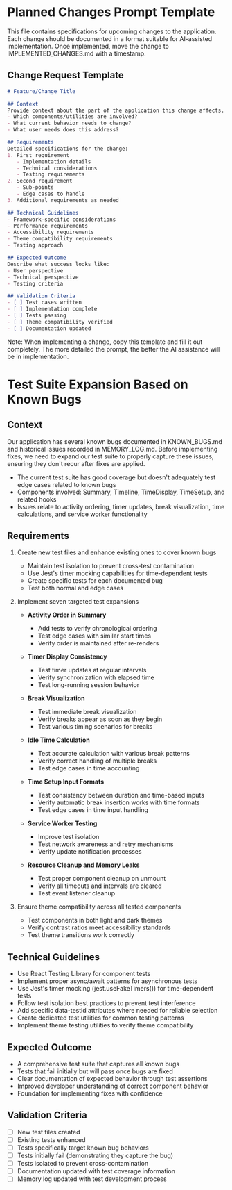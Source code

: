 # Planned Changes Prompt Template
This file contains specifications for upcoming changes to the application. Each change should be documented in a format suitable for AI-assisted implementation. Once implemented, move the change to IMPLEMENTED_CHANGES.md with a timestamp.

## Change Request Template
```markdown
# Feature/Change Title

## Context
Provide context about the part of the application this change affects.
- Which components/utilities are involved?
- What current behavior needs to change?
- What user needs does this address?

## Requirements
Detailed specifications for the change:
1. First requirement
   - Implementation details
   - Technical considerations
   - Testing requirements
2. Second requirement
   - Sub-points
   - Edge cases to handle
3. Additional requirements as needed

## Technical Guidelines
- Framework-specific considerations
- Performance requirements
- Accessibility requirements
- Theme compatibility requirements
- Testing approach

## Expected Outcome
Describe what success looks like:
- User perspective
- Technical perspective
- Testing criteria

## Validation Criteria
- [ ] Test cases written
- [ ] Implementation complete
- [ ] Tests passing
- [ ] Theme compatibility verified
- [ ] Documentation updated
```

Note: When implementing a change, copy this template and fill it out completely. The more detailed the prompt, the better the AI assistance will be in implementation.

<!-- Progress Bar styling implementation has been completed and moved to IMPLEMENTED_CHANGES.md (2025-04-02) -->

# Test Suite Expansion Based on Known Bugs

## Context
Our application has several known bugs documented in KNOWN_BUGS.md and historical issues recorded in MEMORY_LOG.md. Before implementing fixes, we need to expand our test suite to properly capture these issues, ensuring they don't recur after fixes are applied.

- The current test suite has good coverage but doesn't adequately test edge cases related to known bugs
- Components involved: Summary, Timeline, TimeDisplay, TimeSetup, and related hooks
- Issues relate to activity ordering, timer updates, break visualization, time calculations, and service worker functionality

## Requirements
1. Create new test files and enhance existing ones to cover known bugs
   - Maintain test isolation to prevent cross-test contamination
   - Use Jest's timer mocking capabilities for time-dependent tests
   - Create specific tests for each documented bug
   - Test both normal and edge cases

2. Implement seven targeted test expansions
   - **Activity Order in Summary**
     - Add tests to verify chronological ordering
     - Test edge cases with similar start times
     - Verify order is maintained after re-renders
   
   - **Timer Display Consistency**
     - Test timer updates at regular intervals
     - Verify synchronization with elapsed time
     - Test long-running session behavior
   
   - **Break Visualization**
     - Test immediate break visualization
     - Verify breaks appear as soon as they begin
     - Test various timing scenarios for breaks
   
   - **Idle Time Calculation**
     - Test accurate calculation with various break patterns
     - Verify correct handling of multiple breaks
     - Test edge cases in time accounting

   - **Time Setup Input Formats**
     - Test consistency between duration and time-based inputs
     - Verify automatic break insertion works with time formats
     - Test edge cases in time input handling

   - **Service Worker Testing**
     - Improve test isolation
     - Test network awareness and retry mechanisms
     - Verify update notification processes

   - **Resource Cleanup and Memory Leaks**
     - Test proper component cleanup on unmount
     - Verify all timeouts and intervals are cleared
     - Test event listener cleanup

3. Ensure theme compatibility across all tested components
   - Test components in both light and dark themes
   - Verify contrast ratios meet accessibility standards
   - Test theme transitions work correctly

## Technical Guidelines
- Use React Testing Library for component tests
- Implement proper async/await patterns for asynchronous tests
- Use Jest's timer mocking (jest.useFakeTimers()) for time-dependent tests
- Follow test isolation best practices to prevent test interference
- Add specific data-testid attributes where needed for reliable selection
- Create dedicated test utilities for common testing patterns
- Implement theme testing utilities to verify theme compatibility

## Expected Outcome
- A comprehensive test suite that captures all known bugs
- Tests that fail initially but will pass once bugs are fixed
- Clear documentation of expected behavior through test assertions
- Improved developer understanding of correct component behavior
- Foundation for implementing fixes with confidence

## Validation Criteria
- [ ] New test files created
- [ ] Existing tests enhanced
- [ ] Tests specifically target known bug behaviors
- [ ] Tests initially fail (demonstrating they capture the bug)
- [ ] Tests isolated to prevent cross-contamination
- [ ] Documentation updated with test coverage information
- [ ] Memory log updated with test development process
